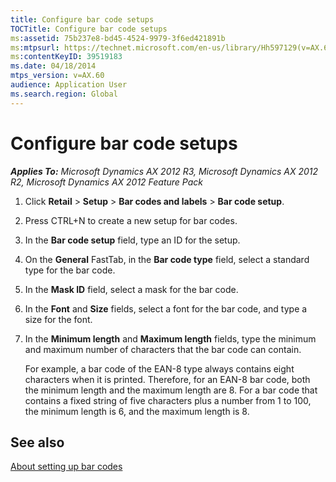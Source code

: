 ```yaml
---
title: Configure bar code setups
TOCTitle: Configure bar code setups
ms:assetid: 75b237e8-bd45-4524-9979-3f6ed421891b
ms:mtpsurl: https://technet.microsoft.com/en-us/library/Hh597129(v=AX.60)
ms:contentKeyID: 39519183
ms.date: 04/18/2014
mtps_version: v=AX.60
audience: Application User
ms.search.region: Global
---
```


# Configure bar code setups 


_**Applies To:** Microsoft Dynamics AX 2012 R3, Microsoft Dynamics AX 2012 R2, Microsoft Dynamics AX 2012 Feature Pack_

1.  Click **Retail** \> **Setup** \> **Bar codes and labels** \> **Bar code setup**.

2.  Press CTRL+N to create a new setup for bar codes.

3.  In the **Bar code setup** field, type an ID for the setup.

4.  On the **General** FastTab, in the **Bar code type** field, select a standard type for the bar code.

5.  In the **Mask ID** field, select a mask for the bar code.

6.  In the **Font** and **Size** fields, select a font for the bar code, and type a size for the font.

7.  In the **Minimum length** and **Maximum length** fields, type the minimum and maximum number of characters that the bar code can contain.
    
    For example, a bar code of the EAN-8 type always contains eight characters when it is printed. Therefore, for an EAN-8 bar code, both the minimum length and the maximum length are 8. For a bar code that contains a fixed string of five characters plus a number from 1 to 100, the minimum length is 6, and the maximum length is 8.

## See also

[About setting up bar codes](about-setting-up-bar-codes.md)

  


